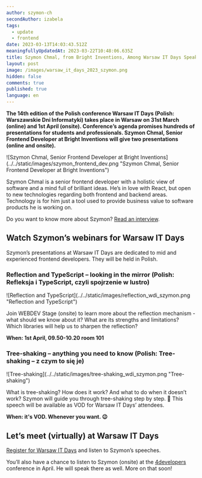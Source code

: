 ```yaml
---
author: szymon-ch
secondAuthor: izabela
tags:
  - update
  - frontend
date: 2023-03-13T14:03:43.512Z
meaningfullyUpdatedAt: 2023-03-22T10:48:06.635Z
title: Szymon Chmal, from Bright Inventions, Among Warsaw IT Days Speakers
layout: post
image: /images/warsaw_it_days_2023_szymon.png
hidden: false
comments: true
published: true
language: en
---
```

**The 14th edition of the Polish conference Warsaw IT Days (Polish: Warszawskie Dni Informatyki) takes place in Warsaw on 31st March (online) and 1st April (onsite). Conference’s agenda promises hundreds of presentations for students and professionals. Szymon Chmal, Senior Frontend Developer at Bright Inventions will give two presentations (online and onsite).**

<div className="image">![Szymon Chmal, Senior Frontend Developer at Bright Inventions](../../static/images/szymon_frontend_dev.png "Szymon Chmal, Senior Frontend Developer at Bright Inventions")</div>

Szymon Chmal is a senior frontend developer with a holistic view of software and a mind full of brilliant ideas. He’s in love with React, but open to new technologies regarding both frontend and backend areas. Technology is for him just a tool used to provide business value to software products he is working on.

Do you want to know more about Szymon? [Read an interview](/blog/frontend-developer-with-an-appetite-for-backend-meet-szymon).

## Watch Szymon’s webinars for Warsaw IT Days

Szymon’s presentations at Warsaw IT Days are dedicated to mid and experienced frontend developers. They will be held in Polish.

### Reflection and TypeScript – looking in the mirror (Polish: Refleksja i TypeScript, czyli spojrzenie w lustro)

<div className="image">![Reflection and TypeScript](../../static/images/reflection_wdi_szymon.png "Reflection and TypeScript")</div>

Join WEBDEV Stage (onsite) to learn more about the reflection mechanism - what should we know about it? What are its strengths and limitations? Which libraries will help us to sharpen the reflection?

**When: 1st April, 09.50-10.20 room 101**

### Tree-shaking – anything you need to know (Polish: Tree-shaking – z czym to się je)

<div className="image">![Tree-shaking](../../static/images/tree-shaking_wdi_szymon.png "Tree-shaking")</div>

What is tree-shaking? How does it work? And what to do when it doesn’t work? Szymon will guide you through tree-shaking step by step. 🙂 This speech will be available as VOD for Warsaw IT Days’ attendees. 

**When: it's VOD. Whenever you want. 😉**

## Let’s meet (virtually) at Warsaw IT Days

[Register for Warsaw IT Days](https://warszawskiedniinformatyki.pl) and listen to Szymon’s speeches.

You’ll also have a chance to listen to Szymon (onsite) at the [4developers](https://4developers.org.pl) conference in April. He will speak there as well. More on that soon!
